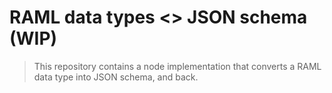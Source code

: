 # RAML data types <> JSON schema (WIP)

> This repository contains a node implementation that converts a RAML data type into JSON schema, and back.
